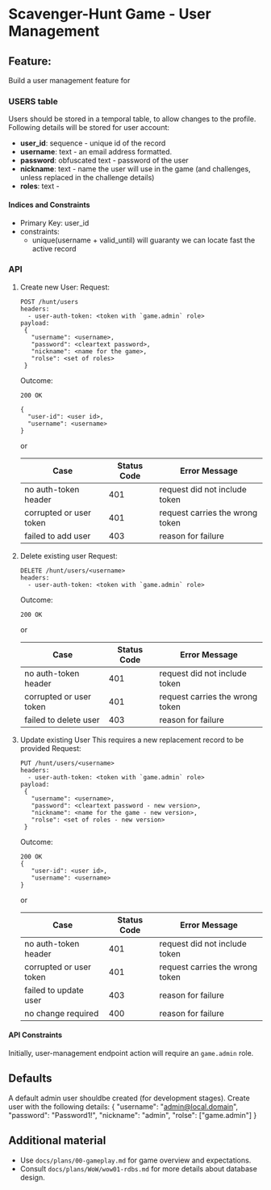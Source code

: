 # Scavenger-Hunt Game - User Management

## Feature:
Build a user management feature for

### USERS table
Users should be stored in a temporal table, to allow changes to the profile.
Following details will be stored for user account:

- **user_id**: sequence - unique id of the record
- **username**: text - an email address formatted.
- **password**: obfuscated text - password of the user
- **nickname**: text - name the user will use in the game (and challenges, unless replaced in the challenge details)
- **roles**: text -

#### Indices and Constraints
- Primary Key: user_id
- constraints:
  - unique(username + valid_until) will guaranty we can locate fast the active record

### API

1. Create new User:
   Request:
   ```
   POST /hunt/users
   headers:
     - user-auth-token: <token with `game.admin` role>
   payload:
    {
      "username": <username>,
      "password": <cleartext password>,
      "nickname": <name for the game>,
      "rolse": <set of roles>
    }
    ```

    Outcome:
    ```
    200 OK

    {
      "user-id": <user id>,
      "username": <username>
    }
    ```

    or

    | Case                    |  Status Code  | Error Message                        |
    |-------------------------|---------------|--------------------------------------|
    | no auth-token header    | 401           | request did not include token        |
    | corrupted or user token | 401           | request carries the wrong token      |
    | failed to add user      | 403           | reason for failure                   |

2. Delete existing user
   Request:
   ```
   DELETE /hunt/users/<username>
   headers:
     - user-auth-token: <token with `game.admin` role>
   ```

   Outcome:
   ```
   200 OK
   ```

   or

    | Case                    |  Status Code  | Error Message                        |
    |-------------------------|---------------|--------------------------------------|
    | no auth-token header    | 401           | request did not include token        |
    | corrupted or user token | 401           | request carries the wrong token      |
    | failed to delete user   | 403           | reason for failure                   |

3. Update existing User
   This requires a new replacement record to be provided
   Request:
   ```
   PUT /hunt/users/<username>
   headers:
     - user-auth-token: <token with `game.admin` role>
   payload:
    {
      "username": <username>,
      "password": <cleartext password - new version>,
      "nickname": <name for the game - new version>,
      "rolse": <set of roles - new version>
    }
   ```

   Outcome:
   ```
   200 OK
   {
      "user-id": <user id>,
      "username": <username>
   }
   ```

   or

    | Case                    |  Status Code  | Error Message                        |
    |-------------------------|---------------|--------------------------------------|
    | no auth-token header    | 401           | request did not include token        |
    | corrupted or user token | 401           | request carries the wrong token      |
    | failed to update user   | 403           | reason for failure                   |
    | no change required      | 400           | reason for failure                   |

#### API Constraints
Initially, user-management endpoint action will require an `game.admin` role.


## Defaults
A default admin user shouldbe created (for development stages).
Create user with the following details:
{
  "username": "admin@local.domain",
  "password": "Password1!",
  "nickname": "admin",
  "rolse": ["game.admin"]
}


## Additional material

- Use `docs/plans/00-gameplay.md` for game overview and expectations.
- Consult `docs/plans/WoW/wow01-rdbs.md` for more details about database design.
